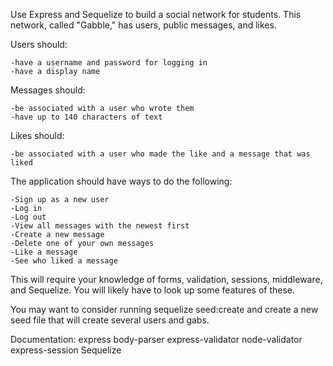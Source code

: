 Use Express and Sequelize to build a social network for students. This network, called "Gabble," has users, public messages, and likes.

Users should:

    -have a username and password for logging in
    -have a display name

Messages should:

    -be associated with a user who wrote them
    -have up to 140 characters of text

Likes should:

    -be associated with a user who made the like and a message that was liked

The application should have ways to do the following:

    -Sign up as a new user
    -Log in
    -Log out
    -View all messages with the newest first
    -Create a new message
    -Delete one of your own messages
    -Like a message
    -See who liked a message

This will require your knowledge of forms, validation, sessions, middleware, and Sequelize. You will likely have to look up some features of these.

You may want to consider running sequelize seed:create and create a new seed file that will create several users and gabs.

Documentation:
express
body-parser
express-validator
node-validator
express-session
Sequelize
